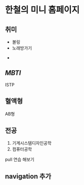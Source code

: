 # 한철의 미니 홈페이지

## 취미
- 볼링
- 노래방가기
- ~~~게임~~~

## *MBTI*
ISTP

## 혈액형 
AB형

## 전공
1. 기계시스템디자인공학
2. 컴퓨터공학

pull 연습 해보기

## navigation 추가